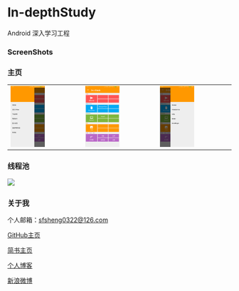 # In-depthStudy
Android 深入学习工程

### ScreenShots

### 主页

<table>
    <tr>
        <td><img src="/screenshots/icon_study_left.png" style="width: 50%;"></td>
        <td><img src="/screenshots/icon_study_main.png" style="width: 50%;"></td>
        <td><img src="/screenshots/icon_study_right.png" style="width: 50%;"></td>
    </tr>
</table>

### 线程池

![](/screenshots/线程池.gif)

### 关于我

个人邮箱：sfsheng0322@126.com

[GitHub主页](https://github.com/sfsheng0322)

[简书主页](http://www.jianshu.com/users/88509e7e2ed1/latest_articles)

[个人博客](http://sunfusheng.com/)

[新浪微博](http://weibo.com/u/3852192525)

